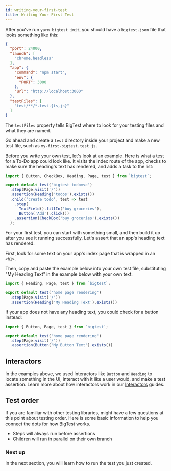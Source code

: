 ```yaml
---
id: writing-your-first-test
title: Writing Your First Test
---
```


After you've run `yarn bigtest init`, you should have a `bigtest.json` file that looks something like this:

```json
{
  "port": 24000,
  "launch": [
    "chrome.headless"
  ],
  "app": {
    "command": "npm start",
    "env": {
      "PORT": 3000
    },
    "url": "http://localhost:3000"
  },
  "testFiles": [
    "test/**/*.test.{ts,js}"
  ]
}
```

The `testFiles` property tells BigTest where to look for your testing files and what they are named.

Go ahead and create a `test` directory inside your project and make a new test file, such as `my-first-bigtest.test.js`.

Before you write your own test, let's look at an example. Here is what a test for a To-Do app could look like. It visits the index route of the app, checks to make sure the heading's text has rendered, and adds a task to the list:

```js
import { Button, CheckBox, Heading, Page, test } from `bigtest`;

export default test('bigtest todomvc')
  .step(Page.visit('/'))
  .assertion(Heading('todos').exists())
  .child('create todo', test => test
    .step(
      TextField().fillIn('buy groceries'),
      Button('Add').click())
    .assertion(CheckBox('buy groceries').exists())
  );
```

For your first test, you can start with something small, and then build it up after you see it running successfully. Let's assert that an app's heading text has rendered. 

First, look for some text on your app's index page that is wrapped in an `<h1>`.

Then, copy and paste the example below into your own test file, substituting "My Heading Text" in the example below with your own text.

```js
import { Heading, Page, test } from `bigtest`;

export default test('home page rendering')
  .step(Page.visit('/'))
  .assertion(Heading('My Heading Text').exists())
```

If your app does not have any heading text, you could check for a button instead:

```js
import { Button, Page, test } from `bigtest`;

export default test('home page rendering')
  .step(Page.visit('/'))
  .assertion(Button('My Button Text').exists())
```

## Interactors

In the examples above, we used Interactors like `Button` and `Heading` to locate something in the UI, interact with it like a user would, and make a test assertion. Learn more about how interactors work in our [Interactors](../interactors) guides.

## Test order

If you are familiar with other testing libraries, might have a few questions at this point about testing order. Here is some basic information to help you connect the dots for how BigTest works.

- Steps will always run before assertions
- Children will run in parallel on their own branch

### Next up

In the next section, you will learn how to run the test you just created.
